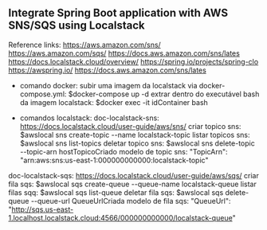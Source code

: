 ## Integrate Spring Boot application with AWS SNS/SQS using Localstack

Reference links:
https://aws.amazon.com/sns/
https://aws.amazon.com/sqs/
https://docs.aws.amazon.com/sns/lates
https://docs.localstack.cloud/overview/
https://spring.io/projects/spring-clo
https://awspring.io/
https://docs.aws.amazon.com/sns/lates


- comando docker:
subir uma imagem da localstack via docker-compose.yml: $docker-compose up -d
extrar dentro do executável bash da imagem localstack: $docker exec -it idContainer bash

- comandos localstack:
doc-localstack-sns: https://docs.localstack.cloud/user-guide/aws/sns/
criar topico sns: $awslocal sns create-topic --name localstack-topic
listar topicos sns: $awslocal sns list-topics
deletar topico sns: $awslocal sns delete-topic --topic-arn hostTopicoCriado
modelo de topic sns: "TopicArn": "arn:aws:sns:us-east-1:000000000000:localstack-topic"


doc-localstack-sqs: https://docs.localstack.cloud/user-guide/aws/sqs/
criar fila sqs: $awslocal sqs create-queue --queue-name localstack-queue
listar filas sqq: $awslocal sqs list-queue
deletar fila sqs: $awslocal sqs delete-queue --queue-url QueueUrlCriada
modelo de fila sqs: "QueueUrl": "http://sqs.us-east-1.localhost.localstack.cloud:4566/000000000000/localstack-queue"

